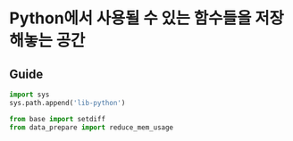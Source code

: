 # Python에서 사용될 수 있는 함수들을 저장해놓는 공간

## Guide
```python
import sys
sys.path.append('lib-python')

from base import setdiff
from data_prepare import reduce_mem_usage
```
